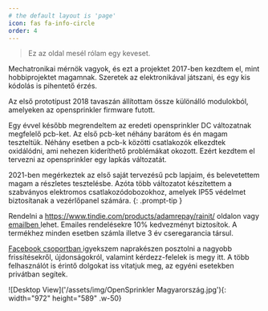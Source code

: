 ```yaml
---
# the default layout is 'page'
icon: fas fa-info-circle
order: 4
---
```


> Ez az oldal mesél rólam egy keveset.

Mechatronikai mérnök vagyok, és ezt a projektet 2017-ben kezdtem el, mint hobbiprojektet magamnak. Szeretek az elektronikával játszani, és egy kis kódolás is pihentető érzés.

Az első prototípust 2018 tavaszán állítottam össze különálló modulokból, amelyeken az opensprinkler firmware futott.

Egy évvel később megrendeltem az eredeti opensprinkler DC változatnak megfelelő pcb-ket. Az első pcb-ket néhány barátom és én magam teszteltük. Néhány esetben a pcb-k közötti csatlakozók elkezdtek oxidálódni, ami nehezen kideríthető problémákat okozott. Ezért kezdtem el tervezni az opensprinkler egy lapkás változatát.

2021-ben megérkeztek az első saját tervezésű pcb lapjaim, és belevetettem magam a részletes tesztelésbe. Azóta több változatot készítettem a szabványos elektromos csatlakozódobozokhoz, amelyek IP55 védelmet biztosítanak a vezérlőpanel számára.
{: .prompt-tip }

Rendelni a <a href="https://www.tindie.com/products/adamrepay/rainit/">https://www.tindie.com/products/adamrepay/rainit/ </a> oldalon vagy <a href="mailto:adam.repay@gmail.com?subject=Rain-IT%20rendelés&body=Tisztelt%20Címzett!%0A%0ARain-IT%20vezérlőt%20szeretnék%20rendelni." target="_top">emailben </a> lehet. Emailes rendelésekre 10% kedvezményt biztosítok. A termékhez minden esetben számla illetve 3 év cseregarancia társul.

<a href="https://www.facebook.com/groups/594442279263215/">Facebook csoportban </a> igyekszem naprakészen posztolni a nagyobb frissítésekről, újdonságokról, valamint kérdezz-felelek is megy itt. A több felhasználót is érintő dolgokat iss vitatjuk meg, az egyéni esetekben privátban segítek.

![Desktop View]('/assets/img/OpenSprinkler Magyarország.jpg'){: width="972" height="589" .w-50}
